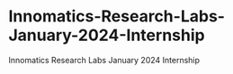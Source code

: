 # Innomatics-Research-Labs-January-2024-Internship
Innomatics Research Labs January 2024 Internship
